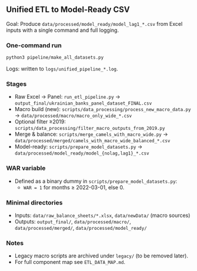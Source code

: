 ## Unified ETL to Model-Ready CSV

Goal: Produce `data/processed/model_ready/model_lag1_*.csv` from Excel inputs with a single command and full logging.

### One-command run

```bash
python3 pipeline/make_all_datasets.py
```

Logs: written to `logs/unified_pipeline_*.log`.

### Stages
- Raw Excel → Panel: `run_etl_pipeline.py` → `output_final/ukrainian_banks_panel_dataset_FINAL.csv`
- Macro build (new): `scripts/data_processing/process_new_macro_data.py` → `data/processed/macro/macro_only_wide_*.csv`
- Optional filter ≥2019: `scripts/data_processing/filter_macro_outputs_from_2019.py`
- Merge & balance: `scripts/merge_camels_with_macro_wide.py` → `data/processed/merged/camels_with_macro_wide_balanced_*.csv`
- Model-ready: `scripts/prepare_model_datasets.py` → `data/processed/model_ready/model_{nolag,lag1}_*.csv`

### WAR variable
- Defined as a binary dummy in `scripts/prepare_model_datasets.py`:
  - `WAR = 1` for months ≥ 2022-03-01, else 0.

### Minimal directories
- Inputs: `data/raw_balance_sheets/*.xlsx`, `data/newData/` (macro sources)
- Outputs: `output_final/`, `data/processed/macro/`, `data/processed/merged/`, `data/processed/model_ready/`

### Notes
- Legacy macro scripts are archived under `legacy/` (to be removed later).
- For full component map see `ETL_DATA_MAP.md`. 